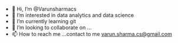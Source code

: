 - 👋 Hi, I’m @Varunsharmacs
- 👀 I’m interested in data analytics and data science
- 🌱 I’m currently learning git
- 💞️ I’m looking to collaborate on ...
- 📫 How to reach me ...contact to me varun.sharma.cs@gmail.com

<!---
Varunsharmacs/Varunsharmacs is a ✨ special ✨ repository because its `README.md` (this file) appears on your GitHub profile.
You can click the Preview link to take a look at your changes.
--->
